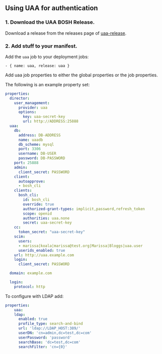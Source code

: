 ## Using UAA for authentication

### 1. Download the UAA BOSH Release.

Download a release from the releases page of [uaa-release](https://github.com/pivotal-cf-experimental/tmp-bosh-uaa-release/).

### 2. Add stuff to your manifest.

Add the `uaa` job to your deployment jobs:

    - { name: uaa, release: uaa }

Add uaa job properties to either the global properties or the job properties.

The following is an example property set:

```yaml
properties:
  director:
    user_management:
      provider: uaa
      options:
        key: uaa-secret-key
        url: http://ADDRESS:25888
  uaa:
    db:
      address: DB-ADDRESS
      name: uaadb
      db_scheme: mysql
      port: 3306
      username: DB-USER
      password: DB-PASSWORD
    port: 25888
    admin:
      client_secret: PASSWORD
    client:
      autoapprove:
      - bosh_cli
    clients:
      bosh_cli:
        id: bosh_cli
        override: true
        authorized-grant-types: implicit,password,refresh_token
        scope: openid
        authorities: uaa.none
        secret: uaa-secret-key
    cc:
      token_secret: "uaa-secret-key"
    scim:
      users:
      - marissa|koala|marissa@test.org|Marissa|Bloggs|uaa.user
      userids_enabled: true
    url: http://uaa.example.com
    login:
      client_secret: PASSWORD

  domain: example.com

  login:
    protocol: http
```

To configure with LDAP add:

```yaml
properties:
	uaa:
    ldap:
      enabled: true
      profile_type: search-and-bind
      url: 'ldap://LDAP_HOST:389/'
      userDN: 'cn=admin,dc=test,dc=com'
      userPassword: 'password'
      searchBase: 'dc=test,dc=com'
      searchFilter: 'cn={0}'
```
